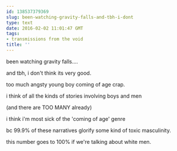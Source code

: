 ```yaml
---
id: 138537379369
slug: been-watching-gravity-falls-and-tbh-i-dont
type: text
date: 2016-02-02 11:01:47 GMT
tags:
- transmissions from the void
title: ''
---
```


been watching gravity falls....

and tbh, i don't think its very good.

too much angsty young boy coming of age crap.

i think of all the kinds of stories involving boys and men

(and there are TOO MANY already)

i think i'm most sick of the 'coming of age' genre

bc 99.9% of these narratives glorify some kind of toxic masculinity.

this number goes to 100% if we're talking about white men.